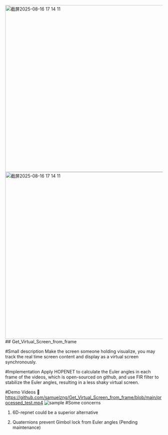 <img width="762" height="533" alt="截屏2025-08-16 17 14 11" src="https://github.com/user-attachments/assets/788f4812-6241-435f-9e10-847c38ec49af" /><img width="762" height="533" alt="截屏2025-08-16 17 14 11" src="https://github.com/user-attachments/assets/41ec08aa-d530-4361-8423-7ee2cfa33317" />## Get_Virtual_Screen_from_frame 

#Small description
Make the screen someone holding visualize, you may track the real time screen content and display as a virtual screen synchronously.

#Implementation
Apply HOPENET to calculate the Euler angles in each frame of the videos, which is open-sourced on github, and use FIR filter to stabilize the Euler angles, resulting in a less shaky virtual screen.

#Demo Videos 🎥 
https://github.com/samuelzng/Get_Virtual_Screen_from_frame/blob/main/processed_test.mp4
![sample]()
#Some concerns
1. 6D-repnet could be a superior alternative
   
2. Quaternions prevent Gimbol lock from Euler angles (Pending maintenance)
   

